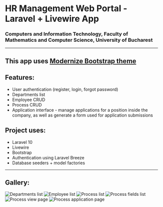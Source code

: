 # HR Management Web Portal - Laravel + Livewire App

### Computers and Information Technology, Faculty of Mathematics and Computer Science, University of Bucharest

---

## This app uses [Modernize Bootstrap theme](https://adminmart.com/product/modernize-free-bootstrap-5-admin-template)

## Features:
- User authentication (register, login, forgot password)
- Departments list
- Employee CRUD
- Process CRUD
- Application interface - manage applications for a position inside the company, as well as generate a form used for application submissions

## Project uses:
- Laravel 10
- Livewire
- Bootstrap
- Authentication using Laravel Breeze
- Database seeders + model factories

---
## Gallery:
![Departments list](https://i.imgur.com/T91p1Ru.png)
![Employee list](https://i.imgur.com/l71rvwm.png)
![Process list](https://i.imgur.com/eT5mBUo.png)
![Process fields list](https://i.imgur.com/I1BI5Hd.png)
![Process view page](https://i.imgur.com/V3GXFnX.png)
![Process application page](https://i.imgur.com/xKHp1D6.png)